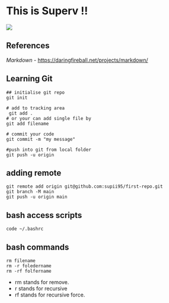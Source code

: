 # This is Superv !! 
![](https://c.tenor.com/pvFJwncehzIAAAAM/hello-there-private-from-penguins-of-madagascar.gif)





## References

*Markdown*  - https://daringfireball.net/projects/markdown/ 

## Learning Git

``` 
## initialise git repo
git init

# add to tracking area
 git add .
# or your can add single file by 
git add filename

# commit your code 
git commit -m "my message"

#push into git from local folder
git push -u origin
```

## adding remote
```
git remote add origin git@github.com:supii95/first-repo.git
git branch -M main
git push -u origin main
```
## bash access scripts
```
code ~/.bashrc
```
## bash commands
```
rm filename
rm -r foledername
rm -rf folfername
```
- rm stands for remove.
- r stands for recursive
- rf stands for recursive force.

